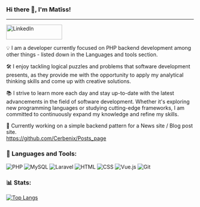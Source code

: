 ### Hi there 👋, I'm Matīss!
---
<a href="https://www.linkedin.com/in/your-profile">
  <img src="https://img.shields.io/badge/-LinkedIn-blue?style=flat-square&logo=linkedin&logoColor=white" alt="LinkedIn" width="150" height="40">
</a>

💡 I am a developer currently focused on PHP backend development among other things - listed down in the Languages and tools section. 

🛠 I enjoy tackling logical puzzles and problems that software development presents, as they provide me with the opportunity to apply my analytical thinking skills and come up with creative solutions.

📚 I strive to learn more each day and stay up-to-date with the latest advancements in the field of software development. 
Whether it's exploring new programming languages or studying cutting-edge frameworks, I am committed to continuously expand my knowledge and refine my skills.

🔭 Currently working on a simple backend pattern for a News site / Blog post site. <br>https://github.com/Cerbenix/Posts_page 

### 🧰 Languages and Tools:
![PHP](https://img.shields.io/badge/-PHP-777BB4?style=flat-square&logo=php&logoColor=white)
![MySQL](https://img.shields.io/badge/-MySQL-4479A1?style=flat-square&logo=mysql&logoColor=white)
![Laravel](https://img.shields.io/badge/-Laravel-FF2D20?style=flat-square&logo=laravel&logoColor=white)
![HTML](https://img.shields.io/badge/-HTML5-E34F26?style=flat-square&logo=html5&logoColor=white)
![CSS](https://img.shields.io/badge/-CSS3-1572B6?style=flat-square&logo=css3&logoColor=white)
![Vue.js](https://img.shields.io/badge/-Vue.js-4FC08D?style=flat-square&logo=vue.js&logoColor=white)
![Git](https://img.shields.io/badge/-Git-F05032?style=flat-square&logo=git&logoColor=white)

### 📊 Stats:
[![Top Langs](https://github-readme-stats.vercel.app/api/top-langs/?username=cerbenix&theme=dark)](https://github.com/cerbenix/github-readme-stats)
